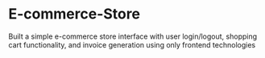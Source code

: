 # E-commerce-Store
 Built a simple e-commerce store interface with user login/logout, shopping cart  functionality, and invoice generation using only frontend technologies
